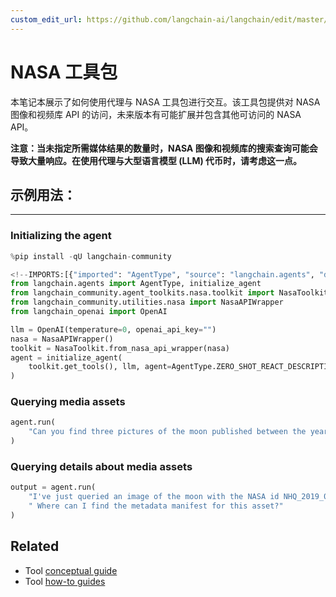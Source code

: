 ```yaml
---
custom_edit_url: https://github.com/langchain-ai/langchain/edit/master/docs/docs/integrations/tools/nasa.ipynb
---
```

# NASA 工具包

本笔记本展示了如何使用代理与 NASA 工具包进行交互。该工具包提供对 NASA 图像和视频库 API 的访问，未来版本有可能扩展并包含其他可访问的 NASA API。

**注意：当未指定所需媒体结果的数量时，NASA 图像和视频库的搜索查询可能会导致大量响应。在使用代理与大型语言模型 (LLM) 代币时，请考虑这一点。**

## 示例用法：
---
### Initializing the agent


```python
%pip install -qU langchain-community
```


```python
<!--IMPORTS:[{"imported": "AgentType", "source": "langchain.agents", "docs": "https://python.langchain.com/api_reference/langchain/agents/langchain.agents.agent_types.AgentType.html", "title": "NASA Toolkit"}, {"imported": "initialize_agent", "source": "langchain.agents", "docs": "https://python.langchain.com/api_reference/langchain/agents/langchain.agents.initialize.initialize_agent.html", "title": "NASA Toolkit"}, {"imported": "NasaToolkit", "source": "langchain_community.agent_toolkits.nasa.toolkit", "docs": "https://python.langchain.com/api_reference/community/agent_toolkits/langchain_community.agent_toolkits.nasa.toolkit.NasaToolkit.html", "title": "NASA Toolkit"}, {"imported": "NasaAPIWrapper", "source": "langchain_community.utilities.nasa", "docs": "https://python.langchain.com/api_reference/community/utilities/langchain_community.utilities.nasa.NasaAPIWrapper.html", "title": "NASA Toolkit"}, {"imported": "OpenAI", "source": "langchain_openai", "docs": "https://python.langchain.com/api_reference/openai/llms/langchain_openai.llms.base.OpenAI.html", "title": "NASA Toolkit"}]-->
from langchain.agents import AgentType, initialize_agent
from langchain_community.agent_toolkits.nasa.toolkit import NasaToolkit
from langchain_community.utilities.nasa import NasaAPIWrapper
from langchain_openai import OpenAI

llm = OpenAI(temperature=0, openai_api_key="")
nasa = NasaAPIWrapper()
toolkit = NasaToolkit.from_nasa_api_wrapper(nasa)
agent = initialize_agent(
    toolkit.get_tools(), llm, agent=AgentType.ZERO_SHOT_REACT_DESCRIPTION, verbose=True
)
```

### Querying media assets


```python
agent.run(
    "Can you find three pictures of the moon published between the years 2014 and 2020?"
)
```

### Querying details about media assets


```python
output = agent.run(
    "I've just queried an image of the moon with the NASA id NHQ_2019_0311_Go Forward to the Moon."
    " Where can I find the metadata manifest for this asset?"
)
```


## Related

- Tool [conceptual guide](/docs/concepts/#tools)
- Tool [how-to guides](/docs/how_to/#tools)
